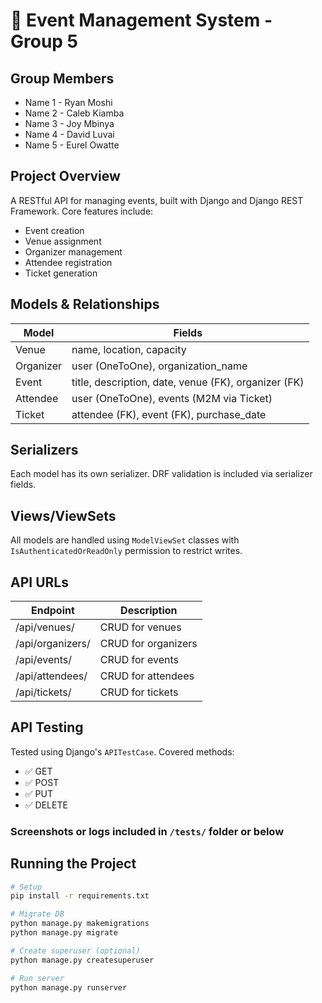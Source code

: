 # 🎫 Event Management System - Group 5

## Group Members

- Name 1 - Ryan Moshi
- Name 2 - Caleb Kiamba
- Name 3 - Joy Mbinya
- Name 4 - David Luvai
- Name 5 - Eurel Owatte

## Project Overview

A RESTful API for managing events, built with Django and Django REST Framework. Core features include:

- Event creation
- Venue assignment
- Organizer management
- Attendee registration
- Ticket generation

## Models & Relationships

| Model     | Fields                                                                 |
|-----------|------------------------------------------------------------------------|
| Venue     | name, location, capacity                                               |
| Organizer | user (OneToOne), organization_name                                     |
| Event     | title, description, date, venue (FK), organizer (FK)                   |
| Attendee  | user (OneToOne), events (M2M via Ticket)                               |
| Ticket    | attendee (FK), event (FK), purchase_date                               |

## Serializers

Each model has its own serializer. DRF validation is included via serializer fields.

## Views/ViewSets

All models are handled using `ModelViewSet` classes with `IsAuthenticatedOrReadOnly` permission to restrict writes.

## API URLs

| Endpoint             | Description                |
|----------------------|----------------------------|
| /api/venues/         | CRUD for venues            |
| /api/organizers/     | CRUD for organizers        |
| /api/events/         | CRUD for events            |
| /api/attendees/      | CRUD for attendees         |
| /api/tickets/        | CRUD for tickets           |

## API Testing

Tested using Django's `APITestCase`. Covered methods:

- ✅ GET
- ✅ POST
- ✅ PUT
- ✅ DELETE

### Screenshots or logs included in `/tests/` folder or below

## Running the Project

```bash
# Setup
pip install -r requirements.txt

# Migrate DB
python manage.py makemigrations
python manage.py migrate

# Create superuser (optional)
python manage.py createsuperuser

# Run server
python manage.py runserver
